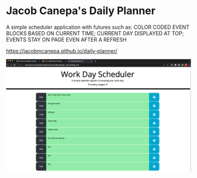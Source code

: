 # Jacob Canepa's Daily Planner

A simple scheduler application with futures such as:
COLOR CODED EVENT BLOCKS BASED ON CURRENT TIME;
CURRENT DAY DISPLAYED AT TOP;
EVENTS STAY ON PAGE EVEN AFTER A REFRESH

https://jacobmcanepa.github.io/daily-planner/

![image not working](./assets/images/readme-screenshot.png)
